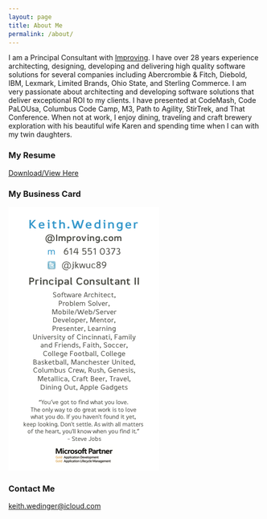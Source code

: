 ```yaml
---
layout: page
title: About Me
permalink: /about/
---
```


I am a Principal Consultant with [Improving](http://www.improving.com/). I have over 28 years
experience architecting, designing, developing and delivering high quality software solutions
for several companies including Abercrombie & Fitch, Diebold, IBM, Lexmark, Limited Brands, Ohio State, and Sterling Commerce.
I am very passionate about architecting and developing software solutions that deliver
exceptional ROI to my clients. I have presented at CodeMash, Code PaLOUsa, Columbus Code Camp, M3,
Path to Agility, StirTrek, and That Conference. When not at work, I enjoy dining, traveling and craft brewery
exploration with his beautiful wife Karen and spending time when I can with my twin daughters.

### My Resume

[Download/View Here](/documents/myresume.pdf)

### My Business Card

![Business Card](/images/businesscard.png)

### Contact Me

[keith.wedinger@icloud.com](mailto:keith.wedinger@icloud.com)